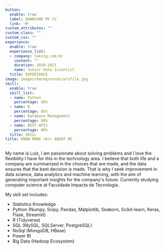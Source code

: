 ```yaml
---
button:
  enable: true
  label: DOWNLOAD MY CV
  link: '#'
custom_attributes: ""
custom_class: ""
custom_css: ""
experience:
  enable: true
  experience_list:
  - company: taking.com.br
    content: ""
    duration: 2020-2021
    name: Junior Data Scientist
  title: EXPERIENCE
image: images/backgrounds/profile.jpg
skill:
  enable: true
  skill_list:
  - name: Python
    percentage: 98%
  - name: R
    percentage: 85%
  - name: Database Management
    percentage: 90%
  - name: REST APIs
    percentage: 80%
  title: SKILL
title: KNOW MORE <br> ABOUT ME
---
```


My name is Luiz, I am passionate about solving problems and I love the flexibility I have for this in the technology area. I believe that both life and a company are summarized in the choices that are made, and the data ensures that the best decision is made. That is why I seek improvement in data science, data analytics and machine learning, with the aim of generating important insights for the company's future. Currently studying computer science at Faculdade Impacta de Tecnologia.

My skill set includes:
- Statistics Knowledge
- Python (Numpy, Scipy, Pandas, Matplotlib, Seaborn, Scikit-learn, Keras, Flask, Streamlit)
- R (Tidyverse)
- SQL (MySQL, SQLServer, PostgreSQL)
- NoSql (MongoDB, HBase)
- Power BI
- Big Data (Hadoop Ecosystem) 
